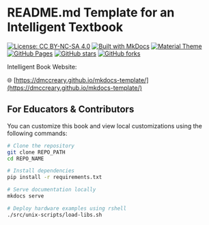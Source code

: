 # README.md Template for an Intelligent Textbook

[![License: CC BY-NC-SA 4.0](https://img.shields.io/badge/License-CC%20BY--NC--SA%204.0-lightgrey.svg)](https://creativecommons.org/licenses/by-nc-sa/4.0/)
[![Built with MkDocs](https://img.shields.io/badge/Built%20with-MkDocs-blue)](https://www.mkdocs.org/)
[![Material Theme](https://img.shields.io/badge/Theme-Material-orange)](https://squidfunk.github.io/mkdocs-material/)
[![GitHub Pages](https://img.shields.io/badge/GitHub%20Pages-Live-brightgreen?logo=github)](https://dmccreary.github.io/learning-micropython/)
[![GitHub stars](https://img.shields.io/github/stars/dmccreary/learning-micropython?style=social)](https://github.com/dmccreary/learning-micropython/stargazers)
[![GitHub forks](https://img.shields.io/github/forks/dmccreary/learning-micropython?style=social)](https://github.com/dmccreary/learning-micropython/network/members)

Intelligent Book Website: 

🌐 [https://dmccreary.github.io/mkdocs-template/](https://dmccreary.github.io/mkdocs-template/)

## For Educators & Contributors

You can customize this book and view local customizations using the following commands:

```bash
# Clone the repository
git clone REPO_PATH
cd REPO_NAME

# Install dependencies
pip install -r requirements.txt

# Serve documentation locally
mkdocs serve

# Deploy hardware examples using rshell
./src/unix-scripts/load-libs.sh
```


